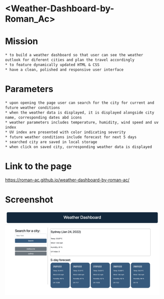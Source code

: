# <Weather-Dashboard-by-Roman_Ac>


# Mission
    * to build a weather dashboard so that user can see the weather outlook for diferent cities and plan the travel accordingly
    * to feature dynamically updated HTML & CSS
    * have a clean, polished and responsive user interface


# Parameters
    
    * upon opening the page user can search for the city for current and future weather conditions
    * when the weather data is displayed, it is displayed alongside city name, corresponding dates abd icons 
    * weather parameters includes temperature, humidity, wind speed and uv index
    * UV index are presented with color indicating severity 
    * future weather conditions include forecast for next 5 days
    * searched city are saved in local storage
    * when click on saved city, corresponding weather data is displayed


# Link to the page

https://roman-ac.github.io/weather-dashboard-by-roman-ac/

# Screenshot

   ![screenshot](./assets/images/screenshot.png)